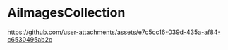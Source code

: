 # AiImagesCollection


https://github.com/user-attachments/assets/e7c5cc16-039d-435a-af84-c6530495ab2c
